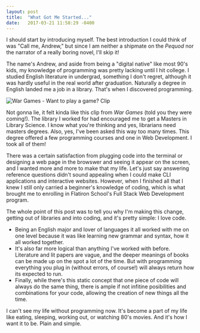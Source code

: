 ```yaml
---
layout: post
title:  "What Got Me Started..."
date:   2017-03-21 11:58:29 -0400
---
```



I should start by introducing myself. The best introduction I could think of was "Call me, Andrew," but since I am neither a shipmate on the *Pequod* nor the narrator of a really boring novel, I'll skip it!

The name's Andrew, and aside from being a "digital native" like most 90's kids, my knowledge of programming was pretty lacking until I hit college. I studied English literature in undergrad, something I don't regret, although it was hardly useful in the real world after graduation. Naturally a degree in English landed me a job in a library. That's when I discovered programming.

![War Games - Want to play a game? Clip](https://youtu.be/D-9l5jSDL50)

Not gonna lie, it felt kinda like this clip from *War Games* (told you they were coming!). The library I worked for had encouraged me to get a Masters in Library Science. I know what you're thinking and yes, librarians need masters degrees. Also, yes, I've been asked this way too many times. This degree offered a few programming courses and one in Web Development. I took all of them!

There was a certain satisfaction from plugging code into the terminal or designing a web page in the browswer and seeing it appear on the screen, and I wanted more and more to make that my life. Let's just say answering reference questions didn't sound appealing when I could make CLI applications and interactive websites. However, when I finished all that I knew I still only carried a beginner's knowledge of coding, which is what brought me to enrolling in Flatiron School's Full Stack Web Development program.

The whole point of this post was to tell you why I'm making this change, getting out of libraries and into coding, and it's pretty simple: I love code. 
* Being an English major and lover of languages it all worked with me on one level because it was like learning new grammar and syntax, how it all worked together. 
* It's also far more logical than anything I've worked with before. Literature and lit papers are vague, and the deeper meanings of books can be made up on the spot a lot of the time. But with programming everything you plug in (without errors, of course!) will always return how its expected to run. 
* Finally, while there's this static concept that one piece of code will always do the same thing, there is ample if not infitine posibilities and combinations for your code, allowing the creation of new things all the time.

I can't see my life without programming now. It's become a part of my life like eating, sleeping, working out, or watching 80's movies. And it's how I want it to be. Plain and simple.
